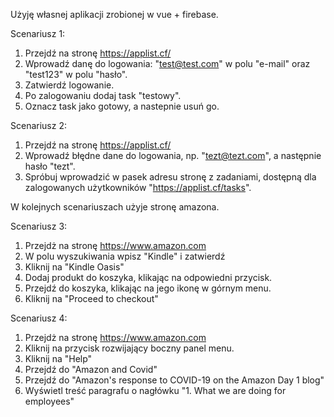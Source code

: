 Użyję własnej aplikacji zrobionej w vue + firebase.

Scenariusz 1:

1. Przejdź na stronę https://applist.cf/
2. Wprowadź danę do logowania: "test@test.com" w polu "e-mail" oraz "test123" w polu "hasło".
3. Zatwierdź logowanie.
4. Po zalogowaniu dodaj task "testowy".
5. Oznacz task jako gotowy, a nastepnie usuń go.

Scenariusz 2:

1. Przejdź na stronę https://applist.cf/
2. Wprowadź błędne dane do logowania, np. "tezt@tezt.com", a następnie hasło "tezt".
3. Spróbuj wprowadzić w pasek adresu stronę z zadaniami, dostępną dla zalogowanych użytkowników "https://applist.cf/tasks".

W kolejnych scenariuszach użyje stronę amazona. 

Scenariusz 3:

1. Przejdż na stronę https://www.amazon.com
2. W polu wyszukiwania wpisz "Kindle" i zatwierdź
3. Kliknij na "Kindle Oasis"
4. Dodaj produkt do koszyka, klikając na odpowiedni przycisk.
5. Przejdź do koszyka, klikając na jego ikonę w górnym menu.
6. Kliknij na "Proceed to checkout"

Scenariusz 4:

1. Przejdż na stronę https://www.amazon.com
2. Kliknij na przycisk rozwijający boczny panel menu.
3. Kliknij na "Help"
4. Przejdź do "Amazon and Covid"
5. Przejdź do "Amazon's response to COVID-19 on the Amazon Day 1 blog"
6. Wyświetl treść paragrafu o nagłówku "1. What we are doing for employees"
